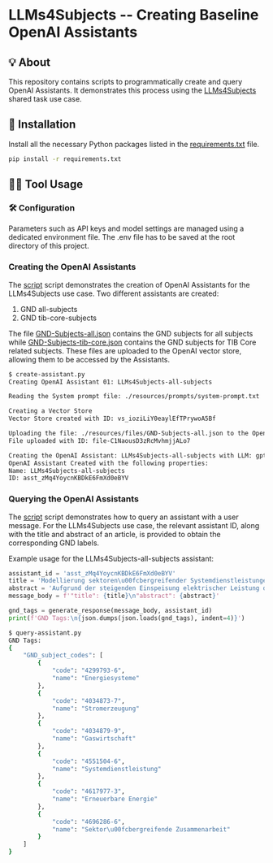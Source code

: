 # LLMs4Subjects -- Creating Baseline OpenAI Assistants

## 💡 About

This repository contains scripts to programmatically create and query OpenAI Assistants. It demonstrates this process using the [LLMs4Subjects](https://sites.google.com/view/llms4subjects/home) shared task use case.

## 🧪 Installation

Install all the necessary Python packages listed in the [requirements.txt](requirements.txt) file.

```bash
pip install -r requirements.txt
```

## 🧑‍💻 Tool Usage

### 🛠️ Configuration

Parameters such as API keys and model settings are managed using a dedicated environment file. The .env file has to be saved at the root directory of this project.

### Creating the OpenAI Assistants

The [script](create-assistant.py) script demonstrates the creation of OpenAI Assistants for the LLMs4Subjects use case. Two different assistants are created:

1. GND all-subjects
2. GND tib-core-subjects

The file [GND-Subjects-all.json](resources/files/GND-Subjects-all.json) contains the GND subjects for all subjects while [GND-Subjects-tib-core.json](resources/files/GND-Subjects-tib-core.json) contains the GND subjects for TIB Core related subjects. These files are uploaded to the OpenAI vector store, allowing them to be accessed by the Assistants.

```bash
$ create-assistant.py
Creating OpenAI Assistant 01: LLMs4Subjects-all-subjects

Reading the System prompt file: ./resources/prompts/system-prompt.txt

Creating a Vector Store
Vector Store created with ID: vs_ioziLiY0eaylEfTPrywoA5Bf

Uploading the file: ./resources/files/GND-Subjects-all.json to the OpenAI that can be used across various endpoints.
File uploaded with ID: file-C1NaousD3zRcMvhmjjALo7

Creating the OpenAI Assistant: LLMs4Subjects-all-subjects with LLM: gpt-4o
OpenAI Assistant Created with the following properties:
Name: LLMs4Subjects-all-subjects
ID: asst_zMq4YoycnKBDkE6FmXd0eBYV
```

### Querying the OpenAI Assistants

The [script](query-assistant.py) script demonstrates how to query an assistant with a user message. For the LLMs4Subjects use case, the relevant assistant ID, along with the title and abstract of an article, is provided to obtain the corresponding GND labels.

Example usage for the LLMs4Subjects-all-subjects assistant:

```python
assistant_id = 'asst_zMq4YoycnKBDkE6FmXd0eBYV'
title = 'Modellierung sektoren\u00fcbergreifender Systemdienstleistungen bei gekoppelt betriebenem Strom- und Gassektor'
abstract = 'Aufgrund der steigenden Einspeisung elektrischer Leistung durch erneuerbare Energieanlagen und der gleichzeitig voranschreitenden schrittweisen Abschaltung von konventionellen Kohlekraftwerken, steigen die Anforderungen an eine zuverl\u00e4ssige, kosteng\u00fcnstige und klimafreundliche Bereitstellung von Flexibilit\u00e4ten zum Erhalt der Systemstabilit\u00e4t. Mit der Gesamtsystembetrachtung aus Strom- und Gassektor k\u00f6nnen durch die Kopplung neue Freiheitsgrade erschlossen werden. In diesem Beitrag wird vorgestellt, wie eine sektoren\u00fcbergreifende Erbringung von Systemdienstleistungen vom Strom- zum Gasnetz in einem dynamischen Energiesystemmodell im Zeitbereich der Mittelzeitdynamik abgebildet werden kann. Anhand von numerischen Fallstudien wird am Beispiel von Th\u00fcringen f\u00fcr verschiedene Szenarien ausgewertet, inwiefern durch eine sektoren\u00fcbergreifende Betrachtung Flexibilit\u00e4tspotenziale realisiert und die Betriebsgrenzen und somit die Stabilit\u00e4tsbedingungen beider Sektoren eingehalten werden k\u00f6nnen.'
message_body = f'"title": {title}\n"abstract": {abstract}'

gnd_tags = generate_response(message_body, assistant_id)
print(f'GND Tags:\n{json.dumps(json.loads(gnd_tags), indent=4)}')
```

```bash
$ query-assistant.py
GND Tags:
{
    "GND_subject_codes": [
        {
            "code": "4299793-6",
            "name": "Energiesysteme"
        },
        {
            "code": "4034873-7",
            "name": "Stromerzeugung"
        },
        {
            "code": "4034879-9",
            "name": "Gaswirtschaft"
        },
        {
            "code": "4551504-6",
            "name": "Systemdienstleistung"
        },
        {
            "code": "4617977-3",
            "name": "Erneuerbare Energie"
        },
        {
            "code": "4696286-6",
            "name": "Sektor\u00fcbergreifende Zusammenarbeit"
        }
    ]
}
```